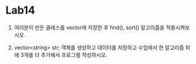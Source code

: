 # Lab14

1. 여러분이 만든 클래스를 vector에 저장한 후 find(), sort() 알고리즘을 적용시켜보시오.


2. vector\<string\> str; 객체를 생성하고 데이터를 저장하고 수업에서 한 알고리즘 외에 3개를 더 추가헤서 프로그램 작성하시오.
